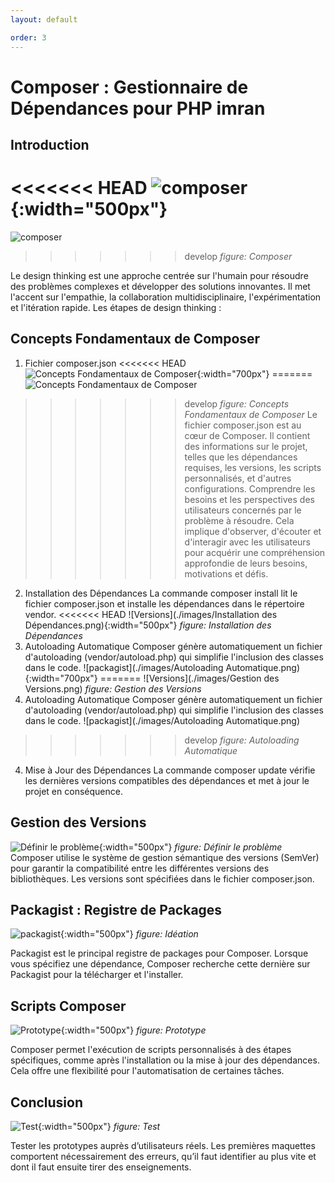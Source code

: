 ```yaml
---
layout: default

order: 3
---
```

# Composer : Gestionnaire de Dépendances pour PHP imran
## Introduction
<<<<<<< HEAD
![composer](./images/composer.png){:width="500px"}
=======
![composer](./images/composer.png)
>>>>>>> develop
*figure: Composer*

Le design thinking est une approche centrée sur l'humain pour résoudre des problèmes complexes et développer des solutions innovantes. Il met l'accent sur l'empathie, la collaboration multidisciplinaire, l'expérimentation et l'itération rapide.
Les étapes de design thinking : 


## Concepts Fondamentaux de Composer
1. Fichier composer.json
<<<<<<< HEAD
![Concepts Fondamentaux de Composer](./images/consept.png){:width="700px"}
=======
![Concepts Fondamentaux de Composer](./images/consept.png)
>>>>>>> develop
*figure: Concepts Fondamentaux de Composer*
Le fichier composer.json est au cœur de Composer. Il contient des informations sur le projet, telles que les dépendances requises, les versions, les scripts personnalisés, et d'autres configurations.
Comprendre les besoins et les perspectives des utilisateurs concernés par le problème à résoudre. Cela implique d'observer, d'écouter et d'interagir avec les utilisateurs pour acquérir une compréhension approfondie de leurs besoins, motivations et défis.
2. Installation des Dépendances
 La commande composer install lit le fichier composer.json et installe les dépendances dans le répertoire vendor.
<<<<<<< HEAD
![Versions](./images/Installation des Dépendances.png){:width="500px"}
*figure: Installation des Dépendances*
3. Autoloading Automatique
Composer génère automatiquement un fichier d'autoloading (vendor/autoload.php) qui simplifie l'inclusion des classes dans le code.
![packagist](./images/Autoloading Automatique.png){:width="700px"}
=======
![Versions](./images/Gestion des Versions.png)
*figure: Gestion des Versions*
3. Autoloading Automatique
Composer génère automatiquement un fichier d'autoloading (vendor/autoload.php) qui simplifie l'inclusion des classes dans le code.
![packagist](./images/Autoloading Automatique.png)
>>>>>>> develop
*figure: Autoloading Automatique*
4. Mise à Jour des Dépendances
La commande composer update vérifie les dernières versions compatibles des dépendances et met à jour le projet en conséquence.
## Gestion des Versions
![Définir le problème](./images/Gestion-des-Versions.png){:width="500px"}
*figure: Définir le problème*
Composer utilise le système de gestion sémantique des versions (SemVer) pour garantir la compatibilité entre les différentes versions des bibliothèques. Les versions sont spécifiées dans le fichier composer.json.


## Packagist : Registre de Packages

![packagist](./images/packagist.png){:width="500px"}
*figure: Idéation*

Packagist est le principal registre de packages pour Composer. Lorsque vous spécifiez une dépendance, Composer recherche cette dernière sur Packagist pour la télécharger et l'installer.


##  Scripts Composer
![Prototype](./images/script.png){:width="500px"}
*figure: Prototype*

Composer permet l'exécution de scripts personnalisés à des étapes spécifiques, comme après l'installation ou la mise à jour des dépendances. Cela offre une flexibilité pour l'automatisation de certaines tâches.


## Conclusion
![Test](./images/composer.png){:width="500px"}
*figure: Test*

Tester les prototypes auprès d’utilisateurs réels. Les premières maquettes comportent nécessairement des erreurs, qu’il faut identifier au plus vite et dont il faut ensuite tirer des enseignements.

